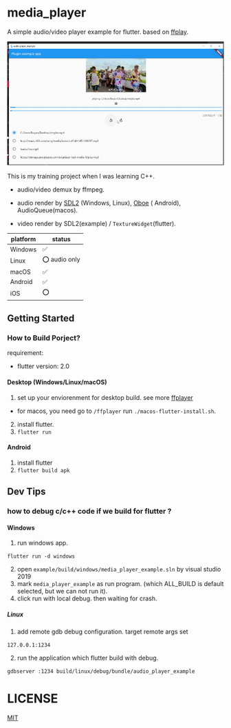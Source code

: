 # media_player

A simple audio/video player example for flutter. based on [ffplay](http://ffmpeg.org/).

![img](preview/preview.png)

This is my training project when I was learning C++.

* audio/video demux by ffmpeg.

* audio render by [SDL2](https://github.com/libsdl-org/SDL) (Windows, Linux), [Oboe](https://github.com/google/oboe) (
  Android), AudioQueue(macos).

* video render by SDL2(example) / `TextureWidget`(flutter).

| platform | status       |
| -------- | ------------ |
| Windows  | ✅            |
| Linux    | ⭕ audio only |
| macOS    | ✅            |
| Android  | ✅            |
| iOS      | ⭕            |

## Getting Started

### How to Build Porject?

requirement:

* flutter version: 2.0

#### Desktop (Windows/Linux/macOS)

1. set up your enviorenment for desktop build. see more [ffplayer](ffplayer/README.md)
  * for macos, you need go to `/ffplayer` run `./macos-flutter-install.sh`.
2. install flutter.
3. `flutter run`

#### Android

1. install flutter
2. `flutter build apk`

## Dev Tips

### how to debug c/c++ code if we build for flutter ?

#### Windows

1. run windows app.

```shell
flutter run -d windows
```

2. open `example/build/windows/media_player_example.sln` by visual studio 2019
3. mark `media_player_example` as run program. (which ALL_BUILD is default selected, but we can not run it).
4. click run with local debug. then waiting for crash.

##### Linux

1. add remote gdb debug configuration. target remote args set

```
127.0.0.1:1234
```

2. run the application which flutter build with debug.

```shell
gdbserver :1234 build/linux/debug/bundle/audio_player_example
```

# LICENSE

[MIT](LICENSE)
